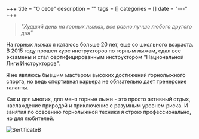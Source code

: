 +++
title = "О себе"
description = ""
tags = []
categories = []
date = "---"
+++

>_"Худший день на горных лыжах, все равно лучше любого другого дня"_

На горных лыжах я катаюсь больше 20 лет, еще со школьного возраста. В 2015 году прошел курс инструкторов по горным лыжам, сдал все экзамены и стал сертифицированным инструктором "Национальной Лиги Инструкторов". 

Я не являюсь бывшим мастером высоких достижений горнолыжного спорта, но ведь спортивная карьера не обязательно дает тренерские таланты. 

Как и для многих, для меня горные лыжи - это просто активный отдых, наслаждение природой и приключение  с разумным уровнем риска. И занятия по освоению горнолыжной техники я строю профессионально, но для любителей.



![SertificateB](/img/certificateB.jpg)
